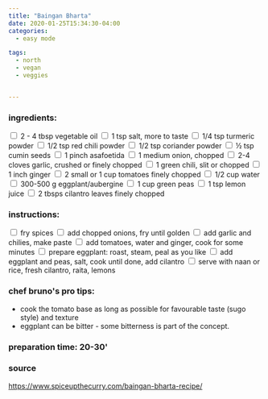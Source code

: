 ```yaml
---
title: "Baingan Bharta"
date: 2020-01-25T15:34:30-04:00
categories:
  - easy mode

tags:
  - north
  - vegan
  - veggies


---
```


### ingredients:

<input type="checkbox"> 2 - 4 tbsp vegetable oil
<input type="checkbox"> 1 tsp salt, more to taste
<input type="checkbox"> 1/4 tsp turmeric powder
<input type="checkbox"> 1/2 tsp red chili powder
<input type="checkbox"> 1/2 tsp coriander powder
<input type="checkbox"> ½ tsp cumin seeds
<input type="checkbox"> 1 pinch asafoetida
<input type="checkbox"> 1 medium onion, chopped
<input type="checkbox"> 2-4 cloves garlic, crushed or finely chopped
<input type="checkbox"> 1 green chili, slit or chopped
<input type="checkbox"> 1 inch ginger
<input type="checkbox"> 2 small or 1 cup tomatoes finely chopped
<input type="checkbox"> 1/2 cup water
<input type="checkbox"> 300-500 g eggplant/aubergine
<input type="checkbox"> 1 cup green peas 
<input type="checkbox"> 1 tsp lemon juice
<input type="checkbox"> 2 tbsps cilantro leaves finely chopped




### instructions:
<input type="checkbox"> fry spices
<input type="checkbox"> add chopped onions, fry until golden
<input type="checkbox"> add garlic and chilies, make paste
<input type="checkbox"> add tomatoes, water and ginger, cook for some minutes
<input type="checkbox"> prepare eggplant: roast, steam, peal as you like
<input type="checkbox"> add eggplant and peas, salt, cook until done, add cilantro
<input type="checkbox"> serve with naan or rice, fresh cilantro, raita, lemons

### chef bruno's pro tips:

- cook the tomato base as long as possible for favourable taste (sugo style) and texture
- eggplant can be bitter - some bitterness is part of the concept. 

### preparation time: 20-30'

### source

<a href="https://www.spiceupthecurry.com/baingan-bharta-recipe/" target="_blank" >https://www.spiceupthecurry.com/baingan-bharta-recipe/</a>

